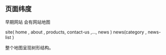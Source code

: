 ## 页面纬度

早期网站 会有网站地图

site( home , about , products, contact-us ,..., news )
                                            news(category , news-list )
                                            
整个地图呈现树形结构。                                            